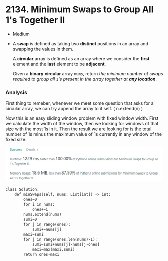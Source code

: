 # 2134. Minimum Swaps to Group All 1's Together II

* Medium
*   A **swap** is defined as taking two **distinct** positions in an array and swapping the values in them.

    A **circular** array is defined as an array where we consider the **first** element and the **last** element to be **adjacent**.

    Given a **binary** **circular** array `nums`, return _the minimum number of swaps required to group all_ `1`_'s present in the array together at **any location**_.

### Analysis&#x20;

First thing to remeber, whenever we meet some question that asks for a circular array, we can try append the array to it self. ( n.extend(n) )

Now this is an easy sliding window problem with fixed window width. First we calculate the width of the window, then we looking for windows of that size with the most 1s in it. Then the result we are looking for is the total number of 1s minus the maximum value of 1s currently in any window of the fixed size.&#x20;

![](<.gitbook/assets/image (10) (1) (1).png>)

```
class Solution:
    def minSwaps(self, nums: List[int]) -> int:
        ones=0
        for i in nums:
            ones+=i
        nums.extend(nums)
        sumi=0
        for j in range(ones):
            sumi+=nums[j]
        maxi=sumi
        for j in range(ones,len(nums)-1):
            sumi=sumi+nums[j]-nums[j-ones]
            maxi=max(maxi,sumi)
        return ones-maxi     
```
